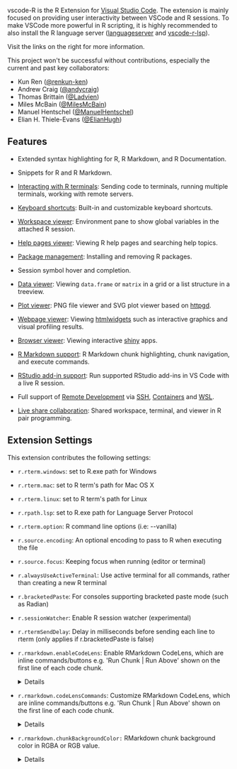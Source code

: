 vscode-R is the R Extension for [Visual Studio Code](https://code.visualstudio.com/). The extension is mainly focused on providing user interactivity between VSCode and R sessions. To make VSCode more powerful in R scripting, it is highly recommended to also install the R language server ([languageserver](https://github.com/REditorSupport/languageserver) and [vscode-r-lsp](https://marketplace.visualstudio.com/items?itemName=REditorSupport.r-lsp)).

Visit the links on the right for more information.

This project won't be successful without contributions, especially the current and past key collaborators:

* Kun Ren ([@renkun-ken](https://github.com/renkun-ken))
* Andrew Craig ([@andycraig](https://github.com/andycraig))
* Thomas Brittain ([@Ladvien](https://github.com/Ladvien))
* Miles McBain ([@MilesMcBain](https://github.com/MilesMcBain))
* Manuel Hentschel ([@ManuelHentschel](https://github.com/ManuelHentschel))
* Elian H. Thiele-Evans ([@ElianHugh](https://github.com/ElianHugh))


## Features

* Extended syntax highlighting for R, R Markdown, and R Documentation.

* Snippets for R and R Markdown.

* [Interacting with R terminals](https://github.com/Ikuyadeu/vscode-R/wiki/Interacting-with-R-terminals): Sending code to terminals, running multiple terminals, working with remote servers.

* [Keyboard shortcuts](https://github.com/Ikuyadeu/vscode-R/wiki/Keyboard-shortcuts): Built-in and customizable keyboard shortcuts.

* [Workspace viewer](https://github.com/Ikuyadeu/vscode-R/wiki/Sidebar-user-interface#workspace-viewer): Environment pane to show global variables in the attached R session.

* [Help pages viewer](https://github.com/Ikuyadeu/vscode-R/wiki/Sidebar-user-interface#help-pages-viewer): Viewing R help pages and searching help topics.

* [Package management](https://github.com/Ikuyadeu/vscode-R/wiki/Sidebar-user-interface#package-management): Installing and removing R packages.

* Session symbol hover and completion.

* [Data viewer](https://github.com/Ikuyadeu/vscode-R/wiki/Interactive-viewers#data-viewer): Viewing `data.frame` or `matrix` in a grid or a list structure in a treeview.

* [Plot viewer](https://github.com/Ikuyadeu/vscode-R/wiki/Plot-viewer): PNG file viewer and SVG plot viewer based on [httpgd](https://github.com/nx10/httpgd).

* [Webpage viewer](https://github.com/Ikuyadeu/vscode-R/wiki/Interactive-viewers#webpage-viewer): Viewing [htmlwidgets](www.htmlwidgets.org) such as interactive graphics and visual profiling results.

* [Browser viewer](https://github.com/Ikuyadeu/vscode-R/wiki/Interactive-viewers#browser-viewer): Viewing interactive [shiny](https://shiny.rstudio.com) apps.

* [R Markdown support](https://github.com/Ikuyadeu/vscode-R/wiki/R-Markdown): R Markdown chunk highlighting, chunk navigation, and execute commands.

* [RStudio add-in support](https://github.com/Ikuyadeu/vscode-R/wiki/RStudio-addin-support): Run supported RStudio add-ins in VS Code with a live R session.

* Full support of [Remote Development](https://code.visualstudio.com/docs/remote/remote-overview) via [SSH](https://code.visualstudio.com/docs/remote/ssh), [Containers](https://code.visualstudio.com/docs/remote/containers) and [WSL](https://code.visualstudio.com/docs/remote/wsl).

* [Live share collaboration](https://github.com/Ikuyadeu/vscode-R/wiki/Live-share-collaboration): Shared workspace, terminal, and viewer in R pair programming.

## Extension Settings

This extension contributes the following settings:

* `r.rterm.windows`: set to R.exe path for Windows
* `r.rterm.mac`: set to R term's path for Mac OS X
* `r.rterm.linux`: set to R term's path for Linux
* `r.rpath.lsp`: set to R.exe path for Language Server Protocol
* `r.rterm.option`: R command line options (i.e: --vanilla)
* `r.source.encoding`: An optional encoding to pass to R when executing the file
* `r.source.focus`: Keeping focus when running (editor or terminal)
* `r.alwaysUseActiveTerminal`: Use active terminal for all commands, rather than creating a new R terminal
* `r.bracketedPaste`: For consoles supporting bracketed paste mode (such as Radian)
* `r.sessionWatcher`: Enable R session watcher (experimental)
* `r.rtermSendDelay`: Delay in milliseconds before sending each line to rterm (only applies if r.bracketedPaste is false)
* `r.rmarkdown.enableCodeLens`: Enable RMarkdown CodeLens, which are inline commands/buttons e.g. 'Run Chunk | Run Above' shown on the first line of each code chunk.
  <details>
    <summary>Details</summary>

  * Click the buttons to run commands.
  * Hover on the buttons to show tooltips.
  * CodeLens commands are customizable via settings UI (Rmarkdown: Code Lens commands) or settings.json `r.rmarkdown.codeLensCommands`
  </details>
* `r.rmarkdown.codeLensCommands`: Customize RMarkdown CodeLens, which are inline commands/buttons e.g. 'Run Chunk | Run Above' shown on the first line of each code chunk. <details>
    <summary>Details</summary>
    Available commands:

  * `r.selectCurrentChunk`
  * `r.runCurrentChunk`
  * `r.runAboveChunks`
  * `r.runCurrentAndBelowChunks`
  * `r.runBelowChunks`
  * `r.runAllChunks`
  * `r.runPreviousChunk`
  * `r.runNextChunk`
  * `r.goToPreviousChunk`
  * `r.goToNextChunk`
    <br>

    Customize both the commands AND its orders (that is, CodeLens respect user-specified orders). Default commands:
  * `r.runCurrentChunk`
  * `r.runAboveChunks`
  * `<Add item...>`
  </details>
* `r.rmarkdown.chunkBackgroundColor:` RMarkdown chunk background color in RGBA or RGB value.
  <details>
  <summary>Details</summary>
    Defaults to rgba(128, 128, 128, 0.1). Leave it empty to disable it (use default editor background color). Reload VS Code after changing settings. Learn how to set colors: https://www.w3schools.com/css/css_colors_rgb.asp
    <br><br>

    Examples for syntax `rgba(<red>, <green>, <blue>, <alpha>)`:
  * `rgba(128, 128, 128, 0.1)`
  * `rgba(128, 128, 128, 0.3)`
  * `rgba(255, 165, 0, 0.1)`
  </details>

